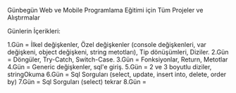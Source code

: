 Günbegün Web ve Mobile Programlama Eğitimi için Tüm Projeler ve Alıştırmalar

Günlerin İçerikleri:

1.Gün = İlkel değişkenler, Özel değişkenler (console değişkenleri, var değişkeni, object değişkeni, string metotları), Tip dönüşümleri, Diziler.
2.Gün = Döngüler, Try-Catch, Switch-Case.
3.Gün = Fonksiyonlar, Return, Metotlar
4.Gün = Generic değişkenler, sql'e giriş.
5.Gün = 2 ve 3 boyutlu diziler, stringOkuma
6.Gün = Sql Sorguları (select, update, insert into, delete, order by)
7.Gün = Sql Sorguları (select) tekrar
8.Gün = 
